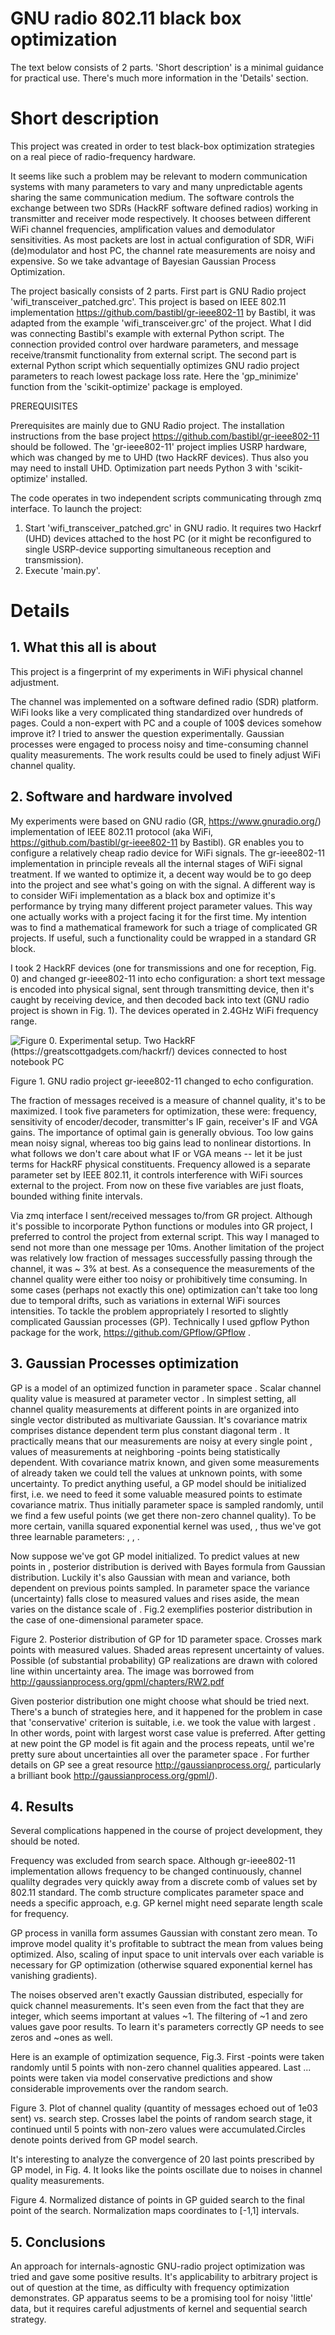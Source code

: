 # GNU radio 802.11 black box optimization

The text below consists of 2 parts. 'Short description' is a minimal guidance for practical use. 
There's much more information in the 'Details' section.  


# Short description

This project was created in order to test black-box optimization strategies on a real piece of 
radio-frequency hardware. 

It seems like such a problem may be relevant to modern communication systems with many parameters to vary
and many unpredictable agents sharing the same communication medium.
The software controls the exchange between two SDRs (HackRF software defined radios) working in transmitter and receiver mode respectively.
It chooses between different WiFi channel frequencies, amplification values and demodulator sensitivities. 
As most packets are lost in actual configuration of SDR, WiFi (de)modulator and host PC, the channel rate measurements
are noisy and expensive. So we take advantage of Bayesian Gaussian Process Optimization.  

The project basically consists of 2 parts. 
First part is GNU Radio project 'wifi_transceiver_patched.grc'. This project is based on IEEE 802.11 implementation https://github.com/bastibl/gr-ieee802-11 by Bastibl, it  was adapted from the example 'wifi_transceiver.grc' of the project. What I did was connecting Bastibl's example with external Python script. The connection provided control over hardware parameters, and message receive/transmit functionality from external script. 
The second part is external Python script which sequentially  optimizes GNU radio project parameters to reach lowest package loss rate.
Here the 'gp_minimize' function from the 'scikit-optimize' package is employed.

PREREQUISITES

Prerequisites are mainly due to GNU Radio project.
The installation instructions from the base project https://github.com/bastibl/gr-ieee802-11 should be followed. 
The 'gr-ieee802-11' project implies USRP hardware, which was changed by me to UHD (two HackRF devices). Thus also you may need to install UHD.
Optimization part needs Python 3 with 'scikit-optimize' installed.

The code operates in two independent scripts communicating through zmq interface.
To launch the project:
1. Start 'wifi_transceiver_patched.grc' in GNU radio. It requires two Hackrf (UHD) devices attached to the host PC (or it might be reconfigured to single USRP-device supporting simultaneous reception and transmission).  
2. Execute 'main.py'.  






# Details



## 1. What this all is about

This project is a fingerprint of my experiments in WiFi physical channel adjustment. 

The channel was  implemented on a software defined radio (SDR) platform. WiFi looks like a very complicated thing standardized over hundreds of pages. Could a non-expert with PC and a couple of 100$ devices somehow improve it? I tried to answer the question experimentally. Gaussian processes were engaged to process noisy and time-consuming channel quality measurements. The work results could be used to finely adjust WiFi channel quality. 

## 2. Software and hardware involved

My experiments were based on GNU radio (GR, https://www.gnuradio.org/) implementation of IEEE 802.11 protocol (aka WiFi, https://github.com/bastibl/gr-ieee802-11 by Bastibl). GR enables you to configure a relatively cheap  radio device for WiFi signals. The gr-ieee802-11 implementation in principle reveals all the internal stages of WiFi signal treatment. If we wanted to optimize it, a decent way would be to go deep into the project and see what's going on with the signal. A different way is to consider WiFi implementation as a black box and optimize it's performance by trying many different project parameter values. This way one actually works with a project facing it for the first time.   My intention was to find a mathematical framework for such a triage of complicated GR projects. If useful, such a functionality could be  wrapped in a standard GR block. 

I took 2 HackRF  devices (one for transmissions and one for reception, Fig. 0) and changed gr-ieee802-11 into echo configuration: a short text message is encoded into physical signal, sent through transmitting device, then it's caught by receiving device, and then decoded back into text (GNU radio project is shown in Fig. 1). The devices operated in 2.4GHz WiFi frequency range.

![Figure 0. Experimental setup. Two HackRF (https://greatscottgadgets.com/hackrf/) devices connected to host notebook PC]('./GNURadio.png')

Figure 1. GNU radio project gr-ieee802-11 changed to echo configuration.  

The fraction of messages received is a measure of channel quality, it's to be maximized. I took five parameters for optimization, these were: frequency, sensitivity of encoder/decoder, transmitter's IF gain, receiver's IF and VGA gains. The importance of optimal gain is generally obvious. Too low gains mean noisy signal, whereas too big gains lead to nonlinear distortions. In what follows we don't  care about what IF or VGA means -- let it be just terms for HackRF physical constituents. Frequency allowed is a separate parameter set  by IEEE 802.11, it controls interference with WiFi sources external to the project. From now on these five variables are just floats, bounded withing finite intervals. 

Via zmq interface I sent/received messages to/from GR project. Although it's possible to incorporate Python functions or modules into GR project, I preferred to control the project from external script. This way I managed to send not more than one message per 10ms.  Another limitation of the project was relatively low fraction of messages successfully passing through the channel, it was ~ 3% at best. As a consequence the measurements of the channel quality  were either too noisy or prohibitively time consuming. In some cases (perhaps not exactly this one) optimization can't take too long due to temporal drifts, such as variations in external WiFi sources intensities.  To tackle the problem appropriately I resorted to slightly complicated Gaussian processes (GP). Technically I used gpflow Python package for the work, https://github.com/GPflow/GPflow .  

## 3. Gaussian Processes optimization

GP is  a model of an optimized function in parameter space . Scalar channel quality value  is measured at parameter vector .     In simplest setting, all channel quality measurements at different points in  are organized into single vector   distributed as multivariate Gaussian. It's  covariance matrix comprises distance dependent term   plus constant diagonal  term .  It practically means that our  measurements are noisy at every single point , values of measurements at neighboring  -points being statistically dependent. With covariance matrix known, and given some measurements of  already taken  we could tell the values at  unknown points, with some uncertainty. To predict anything useful, a GP model should be initialized first, i.e. we need to feed it some valuable measured points to estimate covariance matrix. Thus initially parameter space is sampled randomly, until we find a few useful points (we get there non-zero channel quality). To be more certain, vanilla squared exponential kernel was used, , thus we've got three learnable parameters: ,  , . 

Now suppose we've got GP model initialized. To predict values at new points in , posterior distribution is derived with Bayes formula from Gaussian distribution. Luckily it's also Gaussian with mean and variance, both dependent on previous points sampled. In parameter space  the variance (uncertainty) falls close to measured  values and rises aside, the mean varies on the distance scale of  .  Fig.2 exemplifies posterior distribution in the case of one-dimensional parameter space.  

Figure 2. Posterior distribution of GP for 1D parameter space. Crosses mark points with  measured values. Shaded areas represent uncertainty of values. Possible (of substantial probability) GP realizations are drawn with colored line within uncertainty area. The image was borrowed from http://gaussianprocess.org/gpml/chapters/RW2.pdf

Given posterior distribution one might choose what  should be tried next. There's a bunch of strategies here, and it happened for the problem in case that 'conservative' criterion is suitable, i.e. we took the value with largest . In other words, point with largest worst case value is preferred. After getting at new point the GP model is fit again and the process repeats, until we're pretty sure about uncertainties all over the parameter space . For further details on GP see a great resource  http://gaussianprocess.org/,  particularly a brilliant book http://gaussianprocess.org/gpml/). 

## 4. Results

Several complications happened in the course of project development, they should be noted.

Frequency was excluded from search space. Although gr-ieee802-11 implementation allows frequency to be changed continuously, channel qualilty degrades very quickly away from a discrete comb of values set by 802.11 standard. The comb structure complicates parameter space and needs a specific approach, e.g. GP kernel might need separate length scale for frequency.

GP process in vanilla form  assumes Gaussian with  constant zero mean. To improve model quality it's profitable to subtract the mean from values being optimized. Also, scaling of input space to unit intervals over each variable is necessary for GP optimization (otherwise squared exponential kernel has vanishing gradients).  

The noises observed aren't exactly Gaussian distributed, especially for quick channel measurements. It's seen even from the fact that they are integer, which seems important at values ~1.  The filtering of ~1 and zero values gave poor results. To learn it's parameters correctly GP needs to see zeros and ~ones as well.

Here is an example of optimization sequence, Fig.3. First -points were taken randomly until 5 points with non-zero channel qualities appeared.  Last ...  points were taken via model conservative predictions and show considerable improvements over the random search. 

Figure 3. Plot of channel quality (quantity of messages echoed out of 1e03 sent) vs. search step. Crosses label the points of random search stage, it continued until 5 points with non-zero values were accumulated.Circles denote points derived from GP model search.    

It's interesting to analyze the convergence of 20 last points prescribed by GP model, in Fig. 4. It looks like the points oscillate due to noises in channel quality measurements. 

Figure 4. Normalized distance of points in GP guided search to the final point of the search. Normalization maps coordinates to [-1,1] intervals.

## 5. Conclusions

An approach for internals-agnostic GNU-radio project optimization was tried and gave some positive results.   It's applicability to arbitrary project is out of question at the time, as difficulty with frequency optimization demonstrates. GP apparatus seems to be a promising tool for noisy 'little' data, but it requires careful adjustments of kernel and sequential search strategy. 




